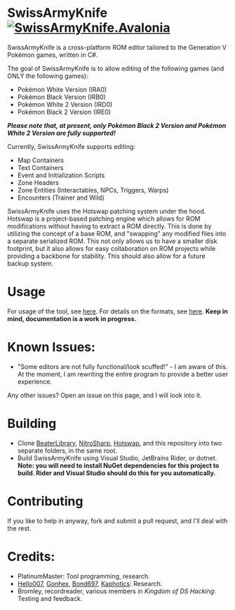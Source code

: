 # SwissArmyKnife [![SwissArmyKnife.Avalonia](https://github.com/PlatinumMaster/SwissArmyKnife/actions/workflows/dotnet-desktop.yml/badge.svg)](https://github.com/PlatinumMaster/SwissArmyKnife/actions/workflows/dotnet-desktop.yml)

SwissArmyKnife is a cross-platform ROM editor tailored to the Generation V Pokémon games, written in C#.

The goal of SwissArmyKnife is to allow editing of the following games (and ONLY the following games):
- Pokémon White Version (IRA0)
- Pokémon Black Version (IRB0)
- Pokémon White 2 Version (IRD0)
- Pokémon Black 2 Version (IRE0)

***Please note that, at present, only Pokémon Black 2 Version and Pokémon White 2 Version are fully supported!***

Currently, SwissArmyKnife supports editing:
- Map Containers
- Text Containers
- Event and Initialization Scripts
- Zone Headers
- Zone Entities (Interactables, NPCs, Triggers, Warps)
- Encounters (Trainer and Wild)

SwissArmyKnife uses the Hotswap patching system under the hood. 
Hotswap is a project-based patching engine which allows for ROM modifications without having to extract a ROM directly. 
This is done by utilizing the concept of a base ROM, and "swapping" any modified files into a separate serialized ROM. 
This not only allows us to have a smaller disk footprint, but it also allows for easy collaboration on ROM projects while 
providing a backbone for stability. This should also allow for a future backup system.

# Usage
For usage of the tool, see [here](https://github.com/PlatinumMaster/SwissArmyKnife/wiki). For details on the formats,
see [here](https://github.com/PlatinumMaster/BeaterLibrary/wiki).
**Keep in mind, documentation is a work in progress.**

# Known Issues:
- "Some editors are not fully functional/look scuffed!" - I am aware of this. At the moment, I am rewriting the entire program to provide a better user experience.

Any other issues? Open an issue on this page, and I will look into it.

# Building

* Clone [BeaterLibrary](https://github.com/PlatinumMaster/BeaterLibrary), [NitroSharp](https://github.com/PlatinumMaster/NitroSharp), [Hotswap](https://github.com/PlatinumMaster/Hotswap), and this repository into two separate folders,
  in the same root.
* Build SwissArmyKnife using Visual Studio, JetBrains Rider, or dotnet. **Note: you will need to install NuGet dependencies
  for this project to build. Rider and Visual Studio should do this for you automatically.**

# Contributing
If you like to help in anyway, fork and submit a pull request, and I'll deal with the rest.

# Credits:
- PlatinumMaster: Tool programming, research.
- [Hello007](https://github.com/HelloOO7), [Gonhex](https://github.com/Gonhex), [Bond697](https://github.com/Bond697), [Kaphotics](https://github.com/kwsch): Research.
- Bromley, recordreader, various members in *Kingdom of DS Hacking*: Testing and feedback.